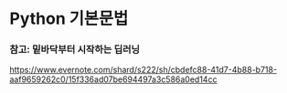 # Python 기본문법

### 참고: 밑바닥부터 시작하는 딥러닝

https://www.evernote.com/shard/s222/sh/cbdefc88-41d7-4b88-b718-aaf9659262c0/15f336ad07be694497a3c586a0ed14cc
